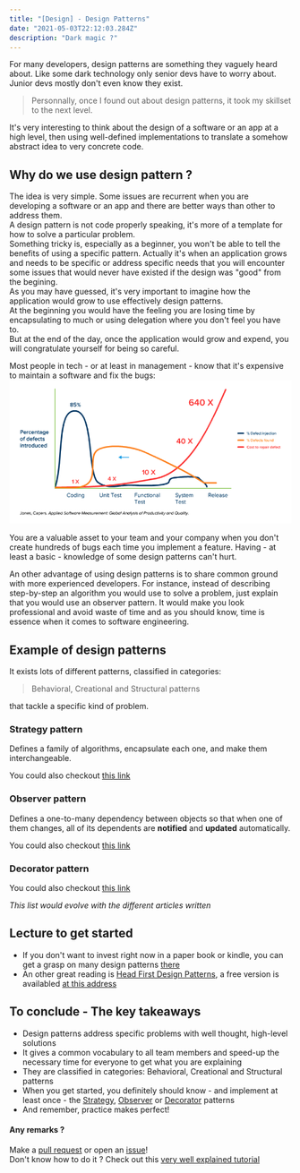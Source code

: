 ```yaml
---
title: "[Design] - Design Patterns"
date: "2021-05-03T22:12:03.284Z"
description: "Dark magic ?"
---
```


For many developers, design patterns are something they vaguely heard about. Like some dark technology only senior devs have to worry about.  
Junior devs mostly don't even know they exist.  
> Personnally, once I found out about design patterns, it took my skillset to the next level.  

It's very interesting to think about the design of a software or an app at a high level, then using well-defined implementations to translate a somehow abstract idea to very concrete code.

## Why do we use design pattern ?
The idea is very simple. Some issues are recurrent when you are developing a software or an app and there are better ways than other to address them.  
A design pattern is not code properly speaking, it's more of a template for how to solve a particular problem.  
Something tricky is, especially as a beginner, you won't be able to tell the benefits of using a specific pattern. Actually it's when an application grows and needs to be specific or address specific needs that you will encounter some issues that would never have existed if the design was "good" from the begining.  
As you may have guessed, it's very important to imagine how the application would grow to use effectively design patterns.  
At the beginning you would have the feeling you are losing time by encapsulating to much or using delegation where you don't feel you have to.   
But at the end of the day, once the application would grow and expend, you will congratulate yourself for being so careful.  

Most people in tech - or at least in management - know that it's expensive to maintain a software and fix the bugs:  
![Bugs cost](./bugsCost.png)

You are a valuable asset to your team and your company when you don't create hundreds of bugs each time you implement a feature. Having - at least a basic - knowledge of some design patterns can't hurt.

An other advantage of using design patterns is to share common ground with more experienced developers. For instance, instead of describing step-by-step an algorithm you would use to solve a problem, just explain that you would use an observer pattern. It would make you look professional and avoid waste of time and as you should know, time is essence when it comes to software engineering.

## Example of design patterns
It exists lots of different patterns, classified in categories:  
>Behavioral, Creational and Structural patterns  

that tackle a specific kind of problem.
### Strategy pattern
Defines a family of algorithms, encapsulate each one, and make them interchangeable.  

You could also checkout [this link](../strategy-pattern/)

### Observer pattern
Defines a one-to-many dependency between objects so that when one of them changes, all of its dependents are __notified__ and __updated__ automatically.

You could also checkout [this link](../observer-pattern/)

### Decorator pattern 
You could also checkout [this link](../decorator-pattern/)

_This list would evolve with the different articles written_

## Lecture to get started
- If you don't want to invest right now in a paper book or kindle, you can get a grasp on many design patterns <a href="https://sourcemaking.com" target="_blank" rel="nofollow noopener noreferrer">there</a>
- An other great reading is <a href="https://www.amazon.fr/First-Design-Patterns-Elisabeth-Freeman/dp/0596007124" target="_blank" rel="nofollow noopener noreferrer">Head First Design Patterns</a>, a free version is availabled <a href="https://raw.githubusercontent.com/ajitpal/BookBank/master/%5BO%60Reilly.%20Head%20First%5D%20-%20Head%20First%20Design%20Patterns%20-%20%5BFreeman%5D.pdf" target="_blank" rel="nofollow noopener noreferrer">at this address</a>

## To conclude - The key takeaways

- Design patterns address specific problems with well thought, high-level solutions
- It gives a common vocabulary to all team members and speed-up the necessary time for everyone to get what you are explaining
- They are classified in categories: Behavioral, Creational and Structural patterns
- When you get started, you definitely should know - and implement at least once - the [Strategy](../strategy-pattern/), [Observer](../observer-pattern/) or [Decorator](../decorator-pattern/) patterns
- And remember, practice makes perfect!


#### Any remarks ?
Make a [pull request](https://github.com/ackermannQ/quentinackermann) or open an [issue](https://github.com/ackermannQ/quentinackermann/issues)!  
Don't know how to do it ? Check out this [very well explained tutorial](https://opensource.com/article/19/7/create-pull-request-github)
